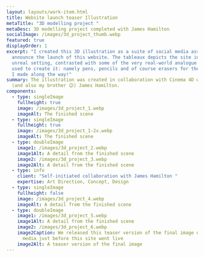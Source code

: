 ```yaml
---
layout: layouts/work-item.html
title: Website launch teaser Illustration
metaTitle: "3D modelling project "
metaDesc: 3D modelling project completed with James Hamilton
socialImage: /images/3d_project_thumb.webp
featured: true
displayOrder: 1
excerpt: "I created this 3D illustration as a suite of social media assets to
  announce the launch of this website. The tableaux depicts the site in an
  unreal setting, contrasted with some of the very real-world analogue tools I
  used to create it: namely pens, pencils and of course erasers for the mistakes
  I made along the way!"
summary: The illustration was created in collaboration with Cinema 4D whizzkid
  (and also my brother 😉) James Hamilton.
components:
  - type: singleImage
    fullheight: true
    image: /images/3d_project_1.webp
    imageAlt: The finished scene
  - type: singleImage
    fullheight: true
    image: /images/3d_project_1-2x.webp
    imageAlt: The finished scene
  - type: doubleImage
    image1: /images/3d_project_2.webp
    image1Alt: A detail from the finished scene
    image2: /images/3d_project_3.webp
    image2Alt: A detail from the finished scene
  - type: info
    client: "Self-initiated collaboration with James Hamilton "
    expertise: Art Direction, Concept, Design
  - type: singleImage
    fullheight: false
    image: /images/3d_project_4.webp
    imageAlt: A detail from the finished scene
  - type: doubleImage
    image1: /images/3d_project_5.webp
    image1Alt: A detail from the finished scene
    image2: /images/3d_project_6.webp
    image2Caption: We released this teaser version of the final image on social
      media just before this site went live
    image2Alt: A teaser version of the final image
---
```

